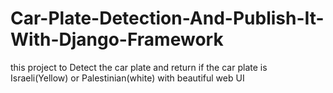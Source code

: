 # Car-Plate-Detection-And-Publish-It-With-Django-Framework
this project to Detect the car plate and return if the car plate is Israeli(Yellow) or Palestinian(white) with beautiful web UI
